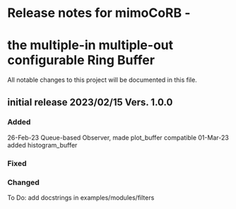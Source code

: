 # Release notes for mimoCoRB -
#  the multiple-in multiple-out configurable Ring Buffer

All notable changes to this project will be documented in this file.

## initial release 2023/02/15 Vers. 1.0.0

### Added
26-Feb-23  Queue-based Observer, made plot_buffer compatible
01-Mar-23  added histogram_buffer

### Fixed

### Changed


To Do:
  add docstrings in examples/modules/filters


